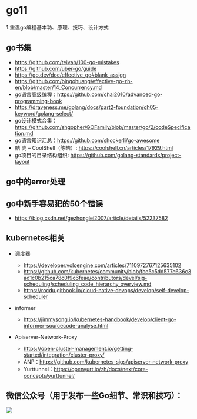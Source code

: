 
# go11
1.重温go编程基本功、原理、技巧、设计方式
## go书集
   - https://github.com/teivah/100-go-mistakes
   - https://github.com/uber-go/guide
   - https://go.dev/doc/effective_go#blank_assign
   - https://github.com/bingohuang/effective-go-zh-en/blob/master/14_Concurrency.md
   - go语言高级编程：https://github.com/chai2010/advanced-go-programming-book
   - https://draveness.me/golang/docs/part2-foundation/ch05-keyword/golang-select/
   - go设计模式合集：https://github.com/shgopher/GOFamily/blob/master/go/2/codeSpecification.md
   - go语言知识汇总：https://github.com/shockerli/go-awesome
   - 酷 壳 – CoolShell（陈皓）: https://coolshell.cn/articles/17929.html
   - go项目的目录结构组织: https://github.com/golang-standards/project-layout


## go中的error处理

## go中新手容易犯的50个错误
   - https://blog.csdn.net/gezhonglei2007/article/details/52237582

## kubernetes相关
  - 调度器
    - https://developer.volcengine.com/articles/7110972767125635102
    - https://github.com/kubernetes/community/blob/fce5c5dd577e636c3ad1c0b215ca78c0f9c6feae/contributors/devel/sig-scheduling/scheduling_code_hierarchy_overview.md
    - https://rocdu.gitbook.io/cloud-native-devops/develop/self-develop-scheduler
  
  - informer
    - https://jimmysong.io/kubernetes-handbook/develop/client-go-informer-sourcecode-analyse.html
    

  - Apiserver-Network-Proxy
      - https://open-cluster-management.io/getting-started/integration/cluster-proxy/
      - ANP：https://github.com/kubernetes-sigs/apiserver-network-proxy
      - Yurttunnel：https://openyurt.io/zh/docs/next/core-concepts/yurttunnel/

## 微信公众号（用于发布一些Go细节、常识和技巧）：
![](gopher/%E6%89%93gopher.png?raw=true)
    
  
